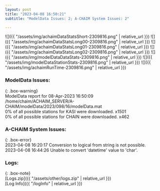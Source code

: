 ```yaml
---
layout: post
title: "2023-04-08 16:50:21"
subtitle: "ModelData Issues: 2; A-CHAIM System Issues: 2"

---
```


![]({{ "/assets/img/achaimDataStatsShort-2309816.png" | relative_url }})
![]({{ "/assets/img/achaimDataStatsLong00-2309816.png" | relative_url }})
![]({{ "/assets/img/achaimDataStatsLong01-2309816.png" | relative_url }})
![]({{ "/assets/img/achaimDataStatsLong02-2309816.png" | relative_url }})
![]({{ "/assets/img/modelDataDataStats-2309816.png" | relative_url }})
![]({{ "/assets/img/modelDataStationStats-2309816.png" | relative_url }})
![]({{ "/assets/img/achaimRunTime-2309816.png" | relative_url }})


### ModelData Issues:  
  
{: .box-warning}  
 ModelData report for 08-Apr-2023 16:50:09   
 /home/chaim/ACHAIM_SERVER/A-CHAIM/modelData/2023/098/16/modelData.mat   
 0% of all possible stations for KASI were downloaded. x1501   
 0% of all possible stations for CHAIN were downloaded. x462   
  
### A-CHAIM System Issues:  
  
{: .box-error}  
2023-04-08 16:20:17 Conversion to logical from string is not possible.  
2023-04-08 16:44:26 Unable to convert 'datetime' value to 'char'.  

### Logs:  
  
{: .box-note}  
[Logs.zip]({{ "/assets/other/logs.zip" | relative_url }})  
[Log Info]({{ "/logInfo" | relative_url }})  
